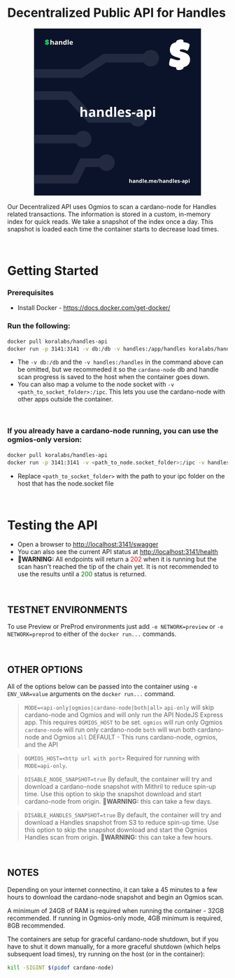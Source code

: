 # Decentralized Public API for Handles

<p align="center">
  <img src="./docs/handles-api.jpeg" />
</p>

Our Decentralized API uses Ogmios to scan a cardano-node for Handles related transactions. The information is stored in a custom, in-memory index for quick reads. We take a snapshot of the index once a day. This snapshot is loaded each time the container starts to decrease load times.

&nbsp;

# Getting Started

### Prerequisites
- Install Docker - https://docs.docker.com/get-docker/


### Run the following:
```sh
docker pull koralabs/handles-api
docker run -p 3141:3141 -v db:/db -v handles:/app/handles koralabs/handles-api
```
- The `-v db:/db` and the `-v handles:/handles` in the command above can be omitted, but we recommeded it so the `cardano-node` db and handle scan progress is saved to the host when the container goes down.
- You can also map a volume to the node socket with `-v <path_to_socket_folder>:/ipc`. This lets you use the cardano-node with other apps outside the container.

&nbsp;

### If you already have a cardano-node running, you can use the ogmios-only version: 
```sh
docker pull koralabs/handles-api
docker run -p 3141:3141 -v <path_to_node.socket_folder>:/ipc -v handles:/app/handles -e MODE=ogmios koralabs/handles-api:latest
```

- Replace `<path_to_socket_folder>` with the path to your ipc folder on the host that has the node.socket file

&nbsp;

# Testing the API 
- Open a browser to [http://localhost:3141/swagger](http://localhost:3141/swagger)
- You can also see the current API status at [http://localhost:3141/health](http://localhost:3141/health)
- **🚩WARNING:** All endpoints will return a <span style="color:red">202</span> when it is running but the scan hasn't reached the tip of the chain yet. It is not recommended to use the results until a <span style="color:green">200</span> status is returned.

&nbsp;

## TESTNET ENVIRONMENTS
To use Preview or PreProd environments just add `-e NETWORK=preview` or `-e NETWORK=preprod` to either of the `docker run...` commands.

&nbsp;

## OTHER OPTIONS
All of the options below can be passed into the container using `-e ENV_VAR=value` arguments on the `docker run...` command.
> `MODE=<api-only|ogmios|cardano-node|both|all>`
`api-only` will skip cardano-node and Ogmios and will only run the API NodeJS Express app. This requires `OGMIOS_HOST` to be set.
`ogmios` will run only Ogmios 
`cardano-node` will run only cardano-node
`both` will wun both cardano-node and Ogmios
`all` DEFAULT - This runs cardano-node, ogmios, and the API

> `OGMIOS_HOST=<http url with port>` Required for running with `MODE=api-only`.

> `DISABLE_NODE_SNAPSHOT=true` By default, the container will try and download a cardano-node snapshot with Mithril to reduce spin-up time. Use this option to skip the snapshot download and start cardano-node from origin. **🚩WARNING:** this can take a few days.

> `DISABLE_HANDLES_SNAPSHOT=true` By default, the container will try and download a Handles snapshot from S3 to reduce spin-up time. Use this option to skip the snapshot download and start the Ogmios Handles scan from origin. **🚩WARNING:** this can take a few hours.

&nbsp;

## NOTES

Depending on your internet connectino, it can take a 45 minutes to a few hours to download the cardano-node snapshot and begin an Ogmios scan.

A minimum of 24GB of RAM is required when running the container - 32GB recommended. If running in Ogmios-only mode, 4GB minimum is required, 8GB recommended.

The containers are setup for graceful cardano-node shutdown, but if you have to shut it down manually, for a more graceful shutdown (which helps subsequent load times), try running on the host (or in the container):
```sh
kill -SIGINT $(pidof cardano-node) 
```